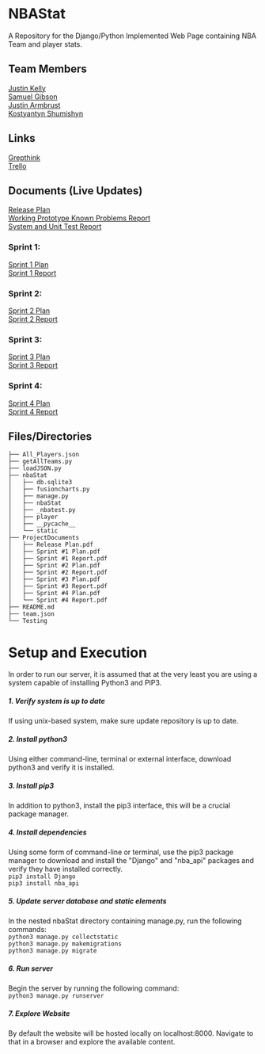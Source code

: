 # NBAStat
A Repository for the Django/Python Implemented Web Page containing NBA Team and player stats.

## Team Members
[Justin Kelly](https://github.com/JustinJKelly)  
[Samuel Gibson](https://github.com/sammgibson)  
[Justin Armbrust](https://github.com/Justin-Armbrust)  
[Kostyantyn Shumishyn](https://github.com/Kshumishyn)  

## Links
[Grepthink](https://www.grepthink.com/project/nbastats/)  
[Trello](https://trello.com/b/1YdRzshT/nba-stat)  

## Documents (Live  Updates)
[Release Plan](https://docs.google.com/document/d/1nJGOxF5GoE3BxtW1B5ujn3DLQTCFF8OjEpv2Y7UUhI4/edit?usp=sharing)  
[Working Prototype Known Problems Report](https://docs.google.com/document/d/1is3xJD_DspNIHmydAzxzgiwd9nEv8kD_E6VHc7KTIwk/edit?usp=sharing)  
[System and Unit Test Report](https://docs.google.com/document/d/1c4oCdJh30i7caVZcQ-TXPTrgJtvE5OPgEl6yDXjRYmw/edit?usp=sharing)  

### Sprint 1:
[Sprint 1 Plan](https://docs.google.com/document/d/1tbNu38Wda2Chr2G6RD29FZIok0ideNPkI4XeGHe6ceg/edit?usp=sharing)  
[Sprint 1 Report](https://docs.google.com/document/d/1VpJ8YTTr0-iarhR6Wa5_Arjf1HhlIie8K5JfZdxIv9c/edit?usp=sharing)  


### Sprint 2:
[Sprint 2 Plan](https://docs.google.com/document/d/1Cy32H088HgJUuOSLkKJtrASwZ8ID_g09SayusXHgvas/edit?usp=sharing)  
[Sprint 2 Report](https://docs.google.com/document/d/1UtFOsaPV_hweyOPeC5Phii_Mb9HpCiFwD0E-VRr7Ihs/edit?usp=sharing)  


### Sprint 3:
[Sprint 3 Plan](https://docs.google.com/document/d/1kdrpzKujRP6eHbeuwFmMqcZQ63IMKpuTDUGNrhRC99w/edit?usp=sharing)  
[Sprint 3 Report](https://docs.google.com/document/d/1RCVtMuMpe9iiU4wDPxOQFqN7wDGbUvd1hxNS1fuReTU/edit?usp=sharing)  


### Sprint 4:
[Sprint 4 Plan](https://docs.google.com/document/d/1COXk3VyuFRoEVnb-JLJxKLkeWnljcLDOGC4WISU71rM/edit?usp=sharing)  
[Sprint 4 Report](https://docs.google.com/document/d/1m1HBcWxZtMXsp5uO9zwWNUdgqFn-AKMY55VpEvKhP8I/edit?usp=sharing)

## Files/Directories  
```  
├── All_Players.json  
├── getAllTeams.py  
├── loadJSON.py  
├── nbaStat  
│   ├── db.sqlite3  
│   ├── fusioncharts.py  
│   ├── manage.py  
│   ├── nbaStat  
│   ├── _nbatest.py  
│   ├── player  
│   ├── __pycache__  
│   └── static  
├── ProjectDocuments  
│   ├── Release Plan.pdf  
│   ├── Sprint #1 Plan.pdf  
│   ├── Sprint #1 Report.pdf  
│   ├── Sprint #2 Plan.pdf  
│   ├── Sprint #2 Report.pdf  
│   ├── Sprint #3 Plan.pdf  
│   ├── Sprint #3 Report.pdf  
│   ├── Sprint #4 Plan.pdf  
│   └── Sprint #4 Report.pdf  
├── README.md  
├── team.json  
└── Testing   
```

# Setup and Execution
In order to run our server, it is assumed that at the very least you are using a system capable of installing Python3 and PIP3.

##### 1. Verify system is up to date
If using unix-based system, make sure update repository is up to date.

##### 2. Install python3
Using either command-line, terminal or external interface, download python3 and verify it is installed.

##### 3. Install pip3
In addition to python3, install the pip3 interface, this will be a crucial package manager.

##### 4. Install dependencies
Using some form of command-line or terminal, use the pip3 package manager to download and install the "Django" and "nba_api" packages and verify they have installed correctly.  
`pip3 install Django`  
`pip3 install nba_api`  

##### 5. Update server database and static elements
In the nested nbaStat directory containing manage.py, run the following commands:  
`python3 manage.py collectstatic`  
`python3 manage.py makemigrations`  
`python3 manage.py migrate`  

##### 6. Run server
Begin the server by running the following command:  
`python3 manage.py runserver`  

##### 7. Explore Website
By default the website will be hosted locally on localhost:8000. Navigate to that in a browser and explore the available content.
